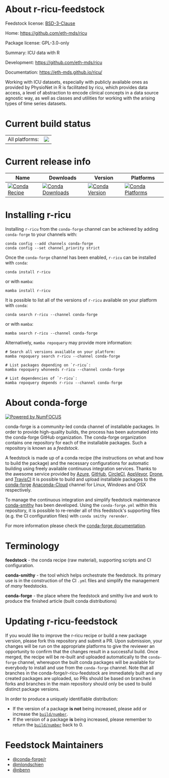 About r-ricu-feedstock
======================

Feedstock license: [BSD-3-Clause](https://github.com/conda-forge/r-ricu-feedstock/blob/main/LICENSE.txt)

Home: https://github.com/eth-mds/ricu

Package license: GPL-3.0-only

Summary: ICU data with R

Development: https://github.com/eth-mds/ricu

Documentation: https://eth-mds.github.io/ricu/

Working with ICU datasets, especially with publicly available ones as provided by
PhysioNet in R is facilitated by ricu, which provides data access, a level of
abstraction to encode clinical concepts in a data source agnostic way, as well as
classes and utilities for working with the arising types of time series datasets.


Current build status
====================


<table><tr><td>All platforms:</td>
    <td>
      <a href="https://dev.azure.com/conda-forge/feedstock-builds/_build/latest?definitionId=17569&branchName=main">
        <img src="https://dev.azure.com/conda-forge/feedstock-builds/_apis/build/status/r-ricu-feedstock?branchName=main">
      </a>
    </td>
  </tr>
</table>

Current release info
====================

| Name | Downloads | Version | Platforms |
| --- | --- | --- | --- |
| [![Conda Recipe](https://img.shields.io/badge/recipe-r--ricu-green.svg)](https://anaconda.org/conda-forge/r-ricu) | [![Conda Downloads](https://img.shields.io/conda/dn/conda-forge/r-ricu.svg)](https://anaconda.org/conda-forge/r-ricu) | [![Conda Version](https://img.shields.io/conda/vn/conda-forge/r-ricu.svg)](https://anaconda.org/conda-forge/r-ricu) | [![Conda Platforms](https://img.shields.io/conda/pn/conda-forge/r-ricu.svg)](https://anaconda.org/conda-forge/r-ricu) |

Installing r-ricu
=================

Installing `r-ricu` from the `conda-forge` channel can be achieved by adding `conda-forge` to your channels with:

```
conda config --add channels conda-forge
conda config --set channel_priority strict
```

Once the `conda-forge` channel has been enabled, `r-ricu` can be installed with `conda`:

```
conda install r-ricu
```

or with `mamba`:

```
mamba install r-ricu
```

It is possible to list all of the versions of `r-ricu` available on your platform with `conda`:

```
conda search r-ricu --channel conda-forge
```

or with `mamba`:

```
mamba search r-ricu --channel conda-forge
```

Alternatively, `mamba repoquery` may provide more information:

```
# Search all versions available on your platform:
mamba repoquery search r-ricu --channel conda-forge

# List packages depending on `r-ricu`:
mamba repoquery whoneeds r-ricu --channel conda-forge

# List dependencies of `r-ricu`:
mamba repoquery depends r-ricu --channel conda-forge
```


About conda-forge
=================

[![Powered by
NumFOCUS](https://img.shields.io/badge/powered%20by-NumFOCUS-orange.svg?style=flat&colorA=E1523D&colorB=007D8A)](https://numfocus.org)

conda-forge is a community-led conda channel of installable packages.
In order to provide high-quality builds, the process has been automated into the
conda-forge GitHub organization. The conda-forge organization contains one repository
for each of the installable packages. Such a repository is known as a *feedstock*.

A feedstock is made up of a conda recipe (the instructions on what and how to build
the package) and the necessary configurations for automatic building using freely
available continuous integration services. Thanks to the awesome service provided by
[Azure](https://azure.microsoft.com/en-us/services/devops/), [GitHub](https://github.com/),
[CircleCI](https://circleci.com/), [AppVeyor](https://www.appveyor.com/),
[Drone](https://cloud.drone.io/welcome), and [TravisCI](https://travis-ci.com/)
it is possible to build and upload installable packages to the
[conda-forge](https://anaconda.org/conda-forge) [Anaconda-Cloud](https://anaconda.org/)
channel for Linux, Windows and OSX respectively.

To manage the continuous integration and simplify feedstock maintenance
[conda-smithy](https://github.com/conda-forge/conda-smithy) has been developed.
Using the ``conda-forge.yml`` within this repository, it is possible to re-render all of
this feedstock's supporting files (e.g. the CI configuration files) with ``conda smithy rerender``.

For more information please check the [conda-forge documentation](https://conda-forge.org/docs/).

Terminology
===========

**feedstock** - the conda recipe (raw material), supporting scripts and CI configuration.

**conda-smithy** - the tool which helps orchestrate the feedstock.
                   Its primary use is in the construction of the CI ``.yml`` files
                   and simplify the management of *many* feedstocks.

**conda-forge** - the place where the feedstock and smithy live and work to
                  produce the finished article (built conda distributions)


Updating r-ricu-feedstock
=========================

If you would like to improve the r-ricu recipe or build a new
package version, please fork this repository and submit a PR. Upon submission,
your changes will be run on the appropriate platforms to give the reviewer an
opportunity to confirm that the changes result in a successful build. Once
merged, the recipe will be re-built and uploaded automatically to the
`conda-forge` channel, whereupon the built conda packages will be available for
everybody to install and use from the `conda-forge` channel.
Note that all branches in the conda-forge/r-ricu-feedstock are
immediately built and any created packages are uploaded, so PRs should be based
on branches in forks and branches in the main repository should only be used to
build distinct package versions.

In order to produce a uniquely identifiable distribution:
 * If the version of a package **is not** being increased, please add or increase
   the [``build/number``](https://docs.conda.io/projects/conda-build/en/latest/resources/define-metadata.html#build-number-and-string).
 * If the version of a package **is** being increased, please remember to return
   the [``build/number``](https://docs.conda.io/projects/conda-build/en/latest/resources/define-metadata.html#build-number-and-string)
   back to 0.

Feedstock Maintainers
=====================

* [@conda-forge/r](https://github.com/conda-forge/r/)
* [@mlondschien](https://github.com/mlondschien/)
* [@nbenn](https://github.com/nbenn/)

